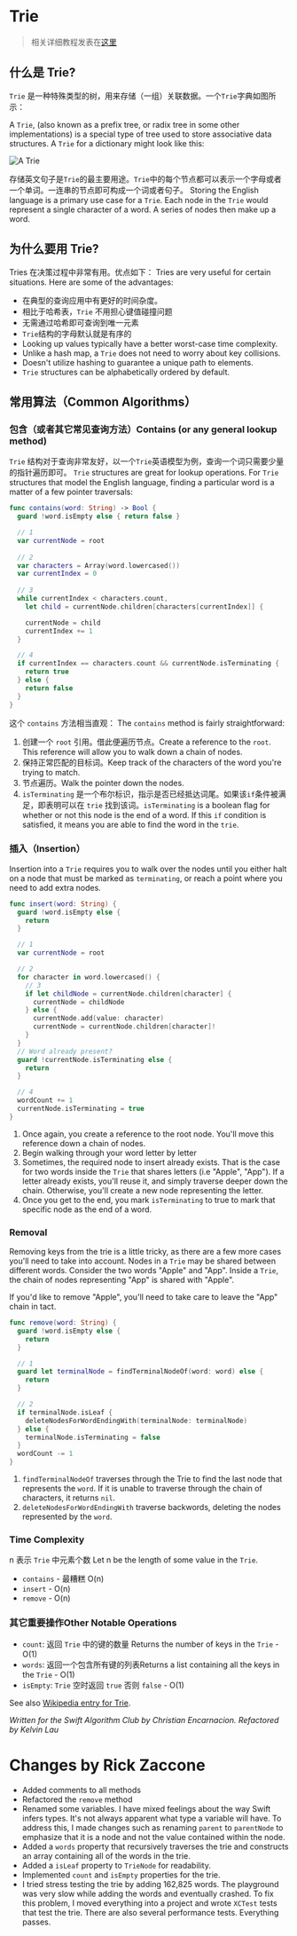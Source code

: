 # Trie

> 相关详细教程发表在[这里](https://www.raywenderlich.com/139410/swift-algorithm-club-swift-trie-data-structure)

## 什么是 Trie?

`Trie` 是一种特殊类型的树，用来存储（一组）关联数据。一个`Trie`字典如图所示：

A `Trie`, (also known as a prefix tree, or radix tree in some other implementations) is a special type of tree used to store associative data structures. A `Trie` for a dictionary might look like this:

![A Trie](images/trie.png)

存储英文句子是`Trie`的最主要用途。`Trie`中的每个节点都可以表示一个字母或者一个单词。一连串的节点即可构成一个词或者句子。
Storing the English language is a primary use case for a `Trie`. Each node in the `Trie` would represent a single character of a word. A series of nodes then make up a word.

## 为什么要用 Trie?

Tries 在决策过程中非常有用。优点如下：
Tries are very useful for certain situations. Here are some of the advantages:


* 在典型的查询应用中有更好的时间杂度。
* 相比于哈希表，`Trie` 不用担心键值碰撞问题
* 无需通过哈希即可查询到唯一元素
* `Trie`结构的字母默认就是有序的
* Looking up values typically have a better worst-case time complexity.
* Unlike a hash map, a `Trie` does not need to worry about key collisions.
* Doesn't utilize hashing to guarantee a unique path to elements.
* `Trie` structures can be alphabetically ordered by default.

## 常用算法（Common Algorithms）

### 包含（或者其它常见查询方法）Contains (or any general lookup method)

`Trie` 结构对于查询非常友好，以一个`Trie`英语模型为例，查询一个词只需要少量的指针遍历即可。
`Trie` structures are great for lookup operations. For `Trie` structures that model the English language, finding a particular word is a matter of a few pointer traversals:

```swift
func contains(word: String) -> Bool {
  guard !word.isEmpty else { return false }

  // 1
  var currentNode = root
  
  // 2
  var characters = Array(word.lowercased())
  var currentIndex = 0
 
  // 3
  while currentIndex < characters.count, 
    let child = currentNode.children[characters[currentIndex]] {

    currentNode = child
    currentIndex += 1
  }

  // 4
  if currentIndex == characters.count && currentNode.isTerminating {
    return true
  } else {
    return false
  }
}
```

这个 `contains` 方法相当直观：
The `contains` method is fairly straightforward:

1. 创建一个 `root` 引用。借此便遍历节点。Create a reference to the `root`. This reference will allow you to walk down a chain of nodes.
2. 保持正常匹配的目标词。Keep track of the characters of the word you're trying to match.
3. 节点遍历。Walk the pointer down the nodes.
4. `isTerminating` 是一个布尔标识，指示是否已经抵达词尾。如果该`if`条件被满足，即表明可以在 `trie` 找到该词。`isTerminating` is a boolean flag for whether or not this node is the end of a word. If this `if` condition is satisfied, it means you are able to find the word in the `trie`.

### 插入（Insertion）

Insertion into a `Trie` requires you to walk over the nodes until you either halt on a node that must be marked as `terminating`, or reach a point where you need to add extra nodes.

```swift
func insert(word: String) {
  guard !word.isEmpty else {
    return
  }

  // 1
  var currentNode = root

  // 2
  for character in word.lowercased() {
    // 3
    if let childNode = currentNode.children[character] {
      currentNode = childNode
    } else {
      currentNode.add(value: character)
      currentNode = currentNode.children[character]!
    }
  }
  // Word already present?
  guard !currentNode.isTerminating else {
    return
  }

  // 4
  wordCount += 1
  currentNode.isTerminating = true
}
```

1. Once again, you create a reference to the root node. You'll move this reference down a chain of nodes.
2. Begin walking through your word letter by letter
3. Sometimes, the required node to insert already exists. That is the case for two words inside the `Trie` that shares letters (i.e "Apple", "App"). If a letter already exists, you'll reuse it, and simply traverse deeper down the chain. Otherwise, you'll create a new node representing the letter.
4. Once you get to the end, you mark `isTerminating` to true to mark that specific node as the end of a word.

### Removal

Removing keys from the trie is a little tricky, as there are a few more cases you'll need to take into account. Nodes in a `Trie` may be shared between different words. Consider the two words "Apple" and "App". Inside a `Trie`, the chain of nodes representing "App" is shared with "Apple". 

If you'd like to remove "Apple", you'll need to take care to leave the "App" chain in tact.

```swift
func remove(word: String) {
  guard !word.isEmpty else {
    return
  }

  // 1
  guard let terminalNode = findTerminalNodeOf(word: word) else {
    return
  }

  // 2
  if terminalNode.isLeaf {
    deleteNodesForWordEndingWith(terminalNode: terminalNode)
  } else {
    terminalNode.isTerminating = false
  }
  wordCount -= 1
}
```

1. `findTerminalNodeOf` traverses through the Trie to find the last node that represents the `word`. If it is unable to traverse through the chain of characters, it returns `nil`.
2. `deleteNodesForWordEndingWith` traverse backwords, deleting the nodes represented by the `word`.

### Time Complexity

n 表示 `Trie` 中元素个数
Let n be the length of some value in the `Trie`.

* `contains` - 最糟糕 O(n)
* `insert` - O(n)
* `remove` - O(n)

### 其它重要操作Other Notable Operations

* `count`: 返回 `Trie` 中的键的数量 Returns the number of keys in the `Trie` - O(1)
* `words`: 返回一个包含所有键的列表Returns a list containing all the keys in the `Trie` - O(1)
* `isEmpty`: `Trie` 空时返回 `true` 否则 `false` - O(1)

See also [Wikipedia entry for Trie](https://en.wikipedia.org/wiki/Trie).

*Written for the Swift Algorithm Club by Christian Encarnacion. Refactored by Kelvin Lau*

# Changes by Rick Zaccone

* Added comments to all methods
* Refactored the `remove` method
* Renamed some variables.  I have mixed feelings about the way Swift infers types.  It's not always apparent what type a variable will have.  To address this, I made changes such as renaming `parent` to `parentNode` to emphasize that it is a node and not the value contained within the node.
* Added a `words` property that recursively traverses the trie and constructs an array containing all of the words in the trie.
* Added a `isLeaf` property to `TrieNode` for readability.
* Implemented `count` and `isEmpty` properties for the trie.
* I tried stress testing the trie by adding 162,825 words.  The playground was very slow while adding the words and eventually crashed.  To fix this problem, I moved everything into a project and wrote `XCTest` tests that test the trie.  There are also several performance tests.  Everything passes.
